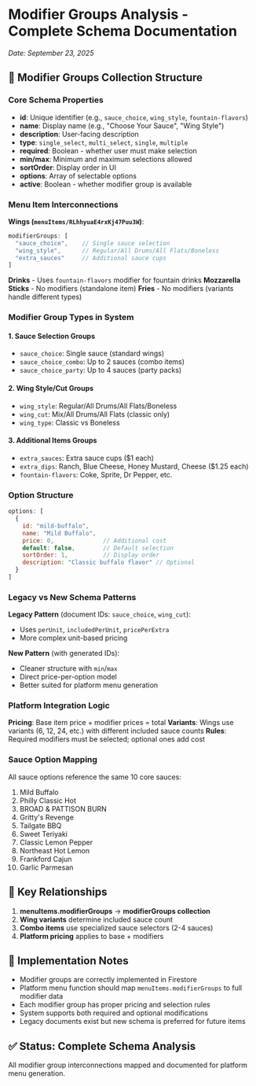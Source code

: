 # Modifier Groups Analysis - Complete Schema Documentation

*Date: September 23, 2025*

## 🎯 Modifier Groups Collection Structure

### Core Schema Properties
- **id**: Unique identifier (e.g., `sauce_choice`, `wing_style`, `fountain-flavors`)
- **name**: Display name (e.g., "Choose Your Sauce", "Wing Style")
- **description**: User-facing description
- **type**: `single_select`, `multi_select`, `single`, `multiple`
- **required**: Boolean - whether user must make selection
- **min/max**: Minimum and maximum selections allowed
- **sortOrder**: Display order in UI
- **options**: Array of selectable options
- **active**: Boolean - whether modifier group is available

### Menu Item Interconnections

**Wings (`menuItems/RLhhyuaE4rxKj47Puu3W`)**:
```javascript
modifierGroups: [
  "sauce_choice",    // Single sauce selection
  "wing_style",      // Regular/All Drums/All Flats/Boneless
  "extra_sauces"     // Additional sauce cups
]
```

**Drinks** - Uses `fountain-flavors` modifier for fountain drinks
**Mozzarella Sticks** - No modifiers (standalone item)
**Fries** - No modifiers (variants handle different types)

### Modifier Group Types in System

#### 1. **Sauce Selection Groups**
- `sauce_choice`: Single sauce (standard wings)
- `sauce_choice_combo`: Up to 2 sauces (combo items)
- `sauce_choice_party`: Up to 4 sauces (party packs)

#### 2. **Wing Style/Cut Groups**
- `wing_style`: Regular/All Drums/All Flats/Boneless
- `wing_cut`: Mix/All Drums/All Flats (classic only)
- `wing_type`: Classic vs Boneless

#### 3. **Additional Items Groups**
- `extra_sauces`: Extra sauce cups ($1 each)
- `extra_dips`: Ranch, Blue Cheese, Honey Mustard, Cheese ($1.25 each)
- `fountain-flavors`: Coke, Sprite, Dr Pepper, etc.

### Option Structure
```javascript
options: [
  {
    id: "mild-buffalo",
    name: "Mild Buffalo",
    price: 0,              // Additional cost
    default: false,        // Default selection
    sortOrder: 1,          // Display order
    description: "Classic buffalo flavor" // Optional
  }
]
```

### Legacy vs New Schema Patterns

**Legacy Pattern** (document IDs: `sauce_choice`, `wing_cut`):
- Uses `perUnit`, `includedPerUnit`, `pricePerExtra`
- More complex unit-based pricing

**New Pattern** (with generated IDs):
- Cleaner structure with `min`/`max`
- Direct price-per-option model
- Better suited for platform menu generation

### Platform Integration Logic

**Pricing**: Base item price + modifier prices = total
**Variants**: Wings use variants (6, 12, 24, etc.) with different included sauce counts
**Rules**: Required modifiers must be selected; optional ones add cost

### Sauce Option Mapping
All sauce options reference the same 10 core sauces:
1. Mild Buffalo
2. Philly Classic Hot
3. BROAD & PATTISON BURN
4. Gritty's Revenge
5. Tailgate BBQ
6. Sweet Teriyaki
7. Classic Lemon Pepper
8. Northeast Hot Lemon
9. Frankford Cajun
10. Garlic Parmesan

## 🔗 Key Relationships

1. **menuItems.modifierGroups** → **modifierGroups collection**
2. **Wing variants** determine included sauce count
3. **Combo items** use specialized sauce selectors (2-4 sauces)
4. **Platform pricing** applies to base + modifiers

## 🚀 Implementation Notes

- Modifier groups are correctly implemented in Firestore
- Platform menu function should map `menuItems.modifierGroups` to full modifier data
- Each modifier group has proper pricing and selection rules
- System supports both required and optional modifications
- Legacy documents exist but new schema is preferred for future items

## ✅ Status: Complete Schema Analysis
All modifier group interconnections mapped and documented for platform menu generation.
